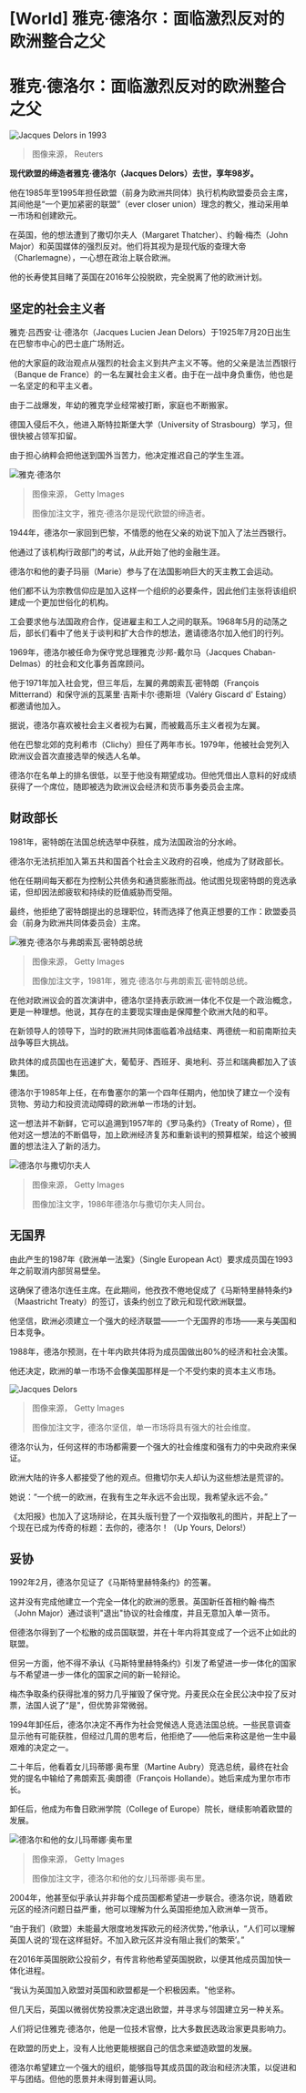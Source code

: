# [World] 雅克·德洛尔：面临激烈反对的欧洲整合之父

#  雅克·德洛尔：面临激烈反对的欧洲整合之父


![Jacques Delors in 1993](_132159477_delors-index3-reuters.jpg)

> 图像来源，  Reuters

**现代欧盟的缔造者雅克·德洛尔（Jacques Delors）去世，享年98岁。**

他在1985年至1995年担任欧盟（前身为欧洲共同体）执行机构欧盟委员会主席，其间他是“一个更加紧密的联盟”（ever closer union）理念的教父，推动采用单一市场和创建欧元。

在英国，他的想法遭到了撒切尔夫人（Margaret Thatcher）、约翰·梅杰（John Major）和英国媒体的强烈反对。他们将其视为是现代版的查理大帝（Charlemagne），一心想在政治上联合欧洲。

他的长寿使其目睹了英国在2016年公投脱欧，完全脱离了他的欧洲计划。


##  坚定的社会主义者

雅克·吕西安·让·德洛尔（Jacques Lucien Jean Delors）于1925年7月20日出生在巴黎市中心的巴士底广场附近。

他的大家庭的政治观点从强烈的社会主义到共产主义不等。他的父亲是法兰西银行（Banque de France）的一名左翼社会主义者。由于在一战中身负重伤，他也是一名坚定的和平主义者。

由于二战爆发，年幼的雅克学业经常被打断，家庭也不断搬家。

德国入侵后不久，他进入斯特拉斯堡大学（University of Strasbourg）学习，但很快被占领军扣留。

由于担心纳粹会把他送到国外当苦力，他决定推迟自己的学生生涯。

![雅克·德洛尔](_131951211_gettyimages-113418093.jpg)

> 图像来源，  Getty Images
>
> 图像加注文字，雅克·德洛尔是现代欧盟的缔造者。

1944年，德洛尔一家回到巴黎，不情愿的他在父亲的劝说下加入了法兰西银行。

他通过了该机构行政部门的考试，从此开始了他的金融生涯。

德洛尔和他的妻子玛丽（Marie）参与了在法国影响巨大的天主教工会运动。

他们都不认为宗教信仰应是加入这样一个组织的必要条件，因此他们主张将该组织建成一个更加世俗化的机构。

工会要求他与法国政府合作，促进雇主和工人之间的联系。1968年5月的动荡之后，部长们看中了他关于谈判和扩大合作的想法，邀请德洛尔加入他们的行列。

1969年，德洛尔被任命为保守党总理雅克·沙邦-戴尔马（Jacques Chaban-Delmas）的社会和文化事务首席顾问。

他于1971年加入社会党，但三年后，左翼的弗朗索瓦·密特朗（François Mitterrand）和保守派的瓦莱里·吉斯卡尔·德斯坦（Valéry Giscard d' Estaing）都邀请他加入。

据说，德洛尔喜欢被社会主义者视为右翼，而被戴高乐主义者视为左翼。

他在巴黎北郊的克利希市（Clichy）担任了两年市长。1979年，他被社会党列入欧洲议会首次直接选举的候选人名单。

德洛尔在名单上的排名很低，以至于他没有期望成功。但他凭借出人意料的好成绩获得了一个席位，随即被选为欧洲议会经济和货币事务委员会主席。

##  财政部长

1981年，密特朗在法国总统选举中获胜，成为法国政治的分水岭。

德洛尔无法抗拒加入第五共和国首个社会主义政府的召唤，他成为了财政部长。

他在任期间每天都在为控制公共债务和通货膨胀而战。他试图兑现密特朗的竞选承诺，但却因法郎疲软和持续的贬值威胁而受阻。

最终，他拒绝了密特朗提出的总理职位，转而选择了他真正想要的工作：欧盟委员会（前身为欧洲共同体委员会）主席。

![雅克·德洛尔与弗朗索瓦·密特朗总统](_132150275_4a4bb779-31d3-474f-a3ba-00e6cab5edd7.jpg)

> 图像来源，  Getty Images
>
> 图像加注文字，1981年，雅克·德洛尔与弗朗索瓦·密特朗总统。

在他对欧洲议会的首次演讲中，德洛尔坚持表示欧洲一体化不仅是一个政治概念，更是一种理想。他说，其存在的主要现实理由是保障整个欧洲大陆的和平。

在新领导人的领导下，当时的欧洲共同体面临着冷战结束、两德统一和前南斯拉夫战争等巨大挑战。

欧共体的成员国也在迅速扩大，葡萄牙、西班牙、奥地利、芬兰和瑞典都加入了该集团。

德洛尔于1985年上任，在布鲁塞尔的第一个四年任期内，他加快了建立一个没有货物、劳动力和投资流动障碍的欧洲单一市场的计划。

这一想法并不新鲜，它可以追溯到1957年的《罗马条约》（Treaty of Rome），但他对这一想法的不断倡导，加上欧洲经济复苏和重新谈判的预算框架，给这个被搁置的想法注入了新的活力。

![德洛尔与撒切尔夫人](_131951216_gettyimages-1409490750-2.jpg)

> 图像来源，  Getty Images
>
> 图像加注文字，1986年德洛尔与撒切尔夫人同台。

##  无国界

由此产生的1987年《欧洲单一法案》（Single European Act）要求成员国在1993年之前取消内部贸易壁垒。

这确保了德洛尔连任主席。在此期间，他孜孜不倦地促成了《马斯特里赫特条约》（Maastricht Treaty）的签订，该条约创立了欧元和现代欧洲联盟。

他坚信，欧洲必须建立一个强大的经济联盟——一个无国界的市场——来与美国和日本竞争。

1988年，德洛尔预测，在十年内欧共体将为成员国做出80%的经济和社会决策。

他还决定，欧洲的单一市场不会像美国那样是一个不受约束的资本主义市场。

![Jacques Delors](_131951218_gettyimages-1248817828.jpg)

> 图像来源，  Getty Images
>
> 图像加注文字，德洛尔坚信，单一市场将具有强大的社会维度。

德洛尔认为，任何这样的市场都需要一个强大的社会维度和强有力的中央政府来保证。

欧洲大陆的许多人都接受了他的观点。但撒切尔夫人却认为这些想法是荒谬的。

她说：“一个统一的欧洲，在我有生之年永远不会出现，我希望永远不会。”

《太阳报》也加入了这场辩论，在其头版刊登了一个双指敬礼的图片，并配上了一个现在已成为传奇的标题：去你的，德洛尔！（Up Yours, Delors!）

##  妥协

1992年2月，德洛尔见证了《马斯特里赫特条约》的签署。

这并没有完成他建立一个完全一体化的欧洲的愿景。英国新任首相约翰·梅杰（John Major）通过谈判"退出"协议的社会维度，并且无意加入单一货币。

但德洛尔得到了一个松散的成员国联盟，并在十年内将其变成了一个远不止如此的联盟。

但另一方面，他不得不承认《马斯特里赫特条约》引发了希望进一步一体化的国家与不希望进一步一体化的国家之间的新一轮辩论。

梅杰争取条约获得批准的努力几乎摧毁了保守党。丹麦民众在全民公决中投了反对票，法国人说了“是"，但优势非常微弱。

1994年卸任后，德洛尔决定不再作为社会党候选人竞选法国总统。一些民意调查显示他有可能获胜，但经过几周的思考后，他拒绝了——他后来称这是他一生中最艰难的决定之一。

二十年后，他看着女儿玛蒂娜·奥布里（Martine Aubry）竞选总统，最终在社会党的提名中输给了弗朗索瓦·奥朗德（François Hollande）。她后来成为里尔市市长。

卸任后，他成为布鲁日欧洲学院（College of Europe）院长，继续影响着欧盟的发展。

![德洛尔和他的女儿玛蒂娜·奥布里](_131953039_gettyimages-111017024.jpg)

> 图像来源，  Getty Images
>
> 图像加注文字，德洛尔和他的女儿玛蒂娜·奥布里。

2004年，他甚至似乎承认并非每个成员国都希望进一步联合。德洛尔说，随着欧元区的经济问题日益严重，他可以理解为什么英国拒绝加入欧洲单一货币。

“由于我们（欧盟）未能最大限度地发挥欧元的经济优势，”他承认，“人们可以理解英国人说的‘现在这样挺好。不加入欧元区并没有阻止我们的繁荣’。”

在2016年英国脱欧公投前夕，有传言称他希望英国脱欧，以便其他成员国加快一体化进程。

“我认为英国加入欧盟对英国和欧盟都是一个积极因素。"他坚称。

但几天后，英国以微弱优势投票决定退出欧盟，并寻求与邻国建立另一种关系。

人们将记住雅克·德洛尔，他是一位技术官僚，比大多数民选政治家更具影响力。

在欧盟的历史上，没有人比他更能根据自己的信念来塑造欧盟的发展。

德洛尔希望建立一个强大的组织，能够指导其成员国的政治和经济决策，以促进和平与团结。但他的愿景并未得到普遍认同。


